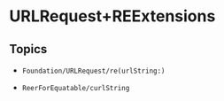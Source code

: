 # URLRequest+REExtensions

## Topics

- ``Foundation/URLRequest/re(urlString:)``

- ``ReerForEquatable/curlString``
